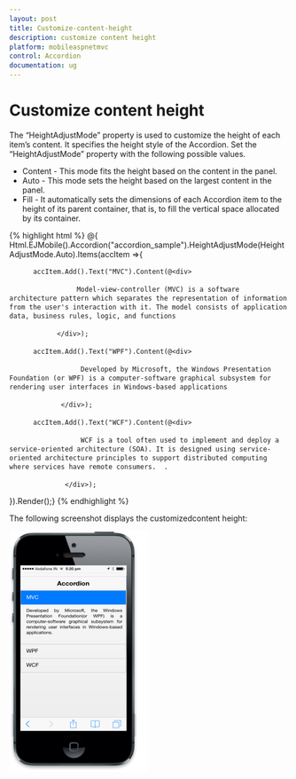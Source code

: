```yaml
---
layout: post
title: Customize-content-height
description: customize content height 
platform: mobileaspnetmvc
control: Accordion
documentation: ug
---
```


# Customize content height 

The “HeightAdjustMode” property is used to customize the height of each item’s content. It specifies the height style of the Accordion.  Set the “HeightAdjustMode” property with the following possible values.

* Content - This mode fits the height based on the content in the panel. 
* Auto - This mode sets the height based on the largest content in the panel.
* Fill - It automatically sets the dimensions of each Accordion item to the height of its parent container, that is, to fill the vertical space allocated by its container.




{% highlight html %}
@{ Html.EJMobile().Accordion("accordion_sample").HeightAdjustMode(HeightAdjustMode.Auto).Items(accItem =>{

          accItem.Add().Text("MVC").Content(@<div>

                     Model-view-controller (MVC) is a software architecture pattern which separates the representation of information from the user's interaction with it. The model consists of application data, business rules, logic, and functions

                </div>);

          accItem.Add().Text("WPF").Content(@<div>

                      Developed by Microsoft, the Windows Presentation Foundation (or WPF) is a computer-software graphical subsystem for rendering user interfaces in Windows-based applications 

                 </div>);

          accItem.Add().Text("WCF").Content(@<div>

                      WCF is a tool often used to implement and deploy a service-oriented architecture (SOA). It is designed using service-oriented architecture principles to support distributed computing where services have remote consumers.  . 

                  </div>);

 }).Render();}
{% endhighlight %}


The following screenshot displays the customizedcontent height:



![C:/Users/isuriyar/Desktop/acc scr/heht.png](Customize-content-height_images/Customize-content-height_img1.png)



